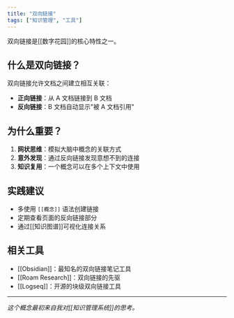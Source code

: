 ```yaml
---
title: "双向链接"
tags: ["知识管理", "工具"]
---
```


双向链接是[[数字花园]]的核心特性之一。

## 什么是双向链接？

双向链接允许文档之间建立相互关联：
- **正向链接**：从 A 文档链接到 B 文档
- **反向链接**：B 文档自动显示"被 A 文档引用"

## 为什么重要？

1. **网状思维**：模拟大脑中概念的关联方式
2. **意外发现**：通过反向链接发现意想不到的连接
3. **知识复用**：一个概念可以在多个上下文中使用

## 实践建议

- 多使用 `[[概念]]` 语法创建链接
- 定期查看页面的反向链接部分
- 通过[[知识图谱]]可视化连接关系

## 相关工具

- [[Obsidian]]：最知名的双向链接笔记工具
- [[Roam Research]]：双向链接的先驱
- [[Logseq]]：开源的块级双向链接工具

---

*这个概念最初来自我对[[知识管理系统]]的思考。* 